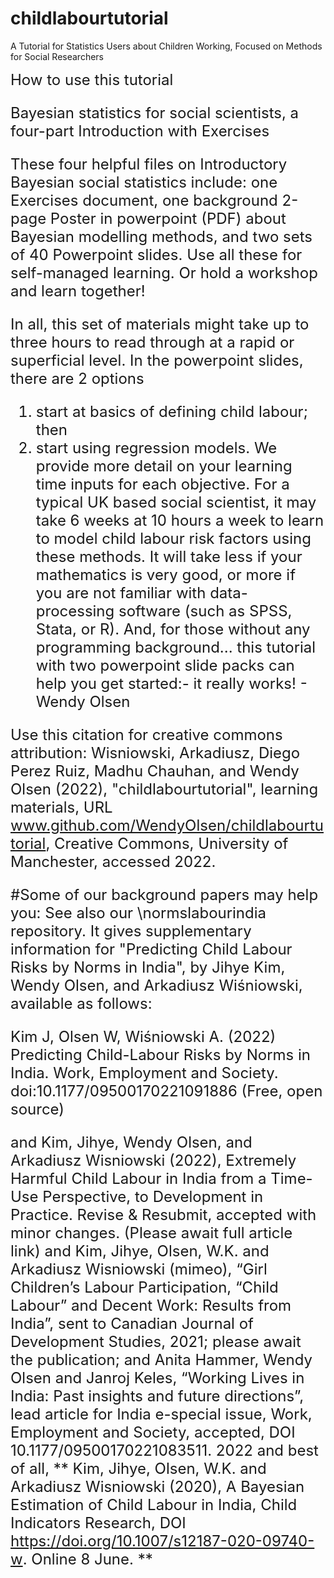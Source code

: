 # childlabourtutorial
A Tutorial for Statistics Users about Children Working, Focused on Methods for Social Researchers

<font size = "+2"> How to use this tutorial</size>

Bayesian statistics for social scientists, a four-part Introduction with Exercises

These four helpful files on Introductory Bayesian social statistics include:
   one Exercises document,
   one background 2-page Poster in powerpoint (PDF) about Bayesian modelling methods, and
   two sets of 40 Powerpoint slides.
Use all these for self-managed learning. Or hold a workshop and learn together!



In all, this set of materials might take up to three hours to read through at a rapid or superficial level. In the powerpoint slides, there are 2 options
1) start at basics of defining child labour; then
2) start using regression models. 
We provide more detail on your learning time inputs for each objective.
For a typical UK based social scientist, it may take 6 weeks at 10 hours a week to learn to model child labour risk factors using these methods. It will take less if your mathematics is very good, or more if you are not familiar with data-processing software (such as SPSS, Stata, or R). And, for those without any programming background... this tutorial with two powerpoint slide packs can help you get started:-  it really works! - Wendy Olsen

Use this citation for creative commons attribution: Wisniowski, Arkadiusz, Diego Perez Ruiz, Madhu Chauhan, and Wendy Olsen (2022), "childlabourtutorial", learning materials, URL www.github.com/WendyOlsen/childlabourtutorial, Creative Commons, University of Manchester, accessed 2022.


#Some of our background papers may help you:
See also our \normslabourindia repository. It gives supplementary information for "Predicting Child Labour Risks by Norms in India", by Jihye Kim, Wendy Olsen, and Arkadiusz Wiśniowski, available as follows:

Kim J, Olsen W, Wiśniowski A. (2022) Predicting Child-Labour Risks by Norms in India. Work, Employment and Society. doi:10.1177/09500170221091886
(Free, open source)

and
Kim, Jihye, Wendy Olsen, and Arkadiusz Wisniowski (2022), Extremely Harmful Child Labour in India from a Time-Use Perspective, to Development in Practice.  Revise & Resubmit, accepted with minor changes. (Please await full article link)
and
Kim, Jihye, Olsen, W.K. and Arkadiusz Wisniowski (mimeo), “Girl Children’s Labour Participation, “Child Labour” and Decent Work: Results from India”, sent to Canadian Journal of Development Studies, 2021; please await the publication; 
and
Anita Hammer, Wendy Olsen and Janroj Keles, “Working Lives in India: Past insights and future directions”, lead article for India e-special issue, Work, Employment and Society, accepted, DOI 10.1177/09500170221083511. 2022
and best of all,
** Kim, Jihye, Olsen, W.K. and Arkadiusz Wisniowski (2020), A Bayesian Estimation of Child Labour in India, Child Indicators Research, DOI https://doi.org/10.1007/s12187-020-09740-w. Online 8 June. ** 


